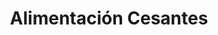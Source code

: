 ---
title: "Alimentación Cesantes"
url: /cesantes-redondela/alimentacion-cesantes/
shop: Supermarkt
---